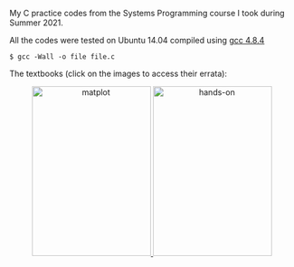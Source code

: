 My C practice codes from the Systems Programming course I took during Summer 2021.


All the codes were tested on Ubuntu 14.04 compiled using [gcc 4.8.4](https://gcc.gnu.org/onlinedocs/gcc-4.8.4/gcc/) 

`````shell
$ gcc -Wall -o file file.c
`````

The textbooks (click on the images to access their errata):

<p>
<center>
    <a href="https://gkorpal.github.io/files/errata-king.pdf">
     <img alt="matplot" src="https://gkorpal.github.io/images/king.jpg"
       width="210" height="300" class="center">
  </a>
  <a href="https://gkorpal.github.io/files/errata-bryant.pdf">
     <img alt="hands-on" src="https://gkorpal.github.io/images/bryant.jpg"
       width="210" height="300" class="center">
  </a>
   </center>
 </p>

